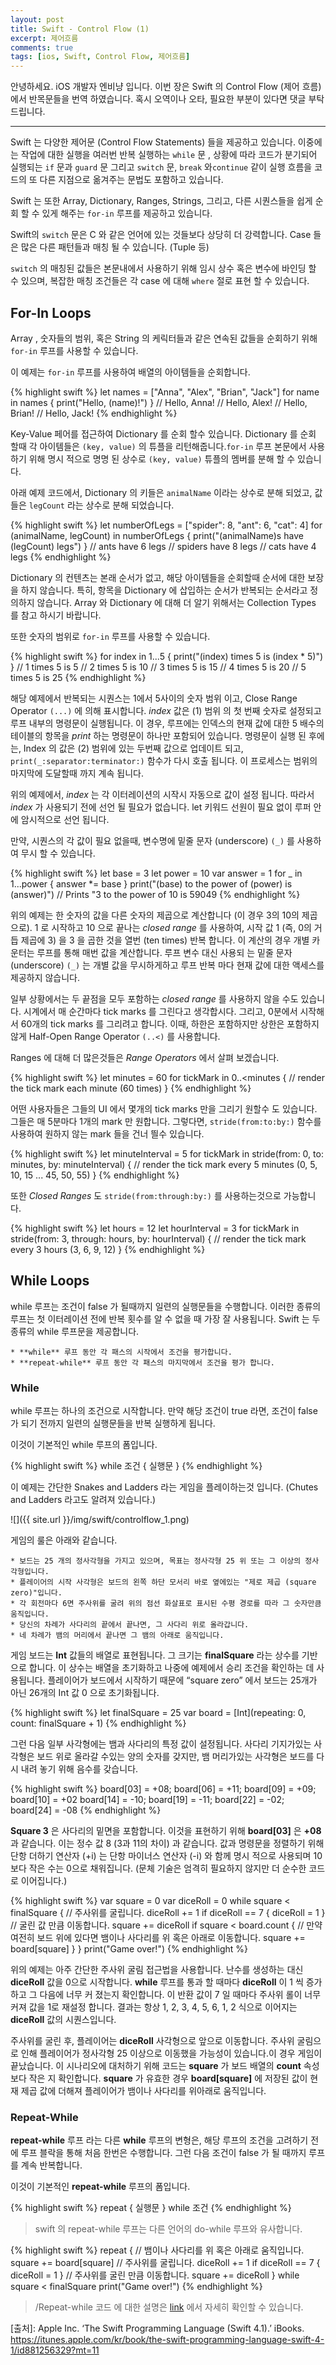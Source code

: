 ```yaml
---
layout: post
title: Swift - Control Flow (1)
excerpt: 제어흐름
comments: true
tags: [ios, Swift, Control Flow, 제어흐름]
---
```


안녕하세요. iOS 개발자 엔비냥 입니다.  이번 장은 Swift 의 Control Flow (제어 흐름) 에서 반목문들을 번역 하였습니다. 혹시 오역이나 오타, 필요한 부분이 있다면 댓글 부탁드립니다.

---

Swift 는 다양한 제어문 (Control Flow Statements) 들을 제공하고 있습니다.   이중에는 작업에 대한 실행을 여러번 반복 실행하는  `while`  문 , 상황에 따라 코드가 분기되어 실행되는 `if` 문과 `guard` 문 그리고 `switch` 문, `break` 와`continue` 같이 실행 흐름을 코드의 또 다른 지점으로 옮겨주는 문법도 포함하고 있습니다.

Swift 는 또한 Array, Dictionary, Ranges, Strings, 그리고, 다른 시퀀스들을 쉽게 순회 할 수 있게 해주는 `for-in` 루프를 제공하고 있습니다.

Swift의 `switch` 문은 C 와 같은 언어에 있는 것들보다 상당히 더 강력합니다. Case 들은 많은 다른 패턴들과 매칭 될 수 있습니다. (Tuple 등)

`switch` 의 매칭된 값들은 본문내에서 사용하기 위해 임시 상수 혹은 변수에 바인딩 할 수 있으며, 복잡한 매칭 조건들은 각 case 에 대해 `where` 절로 표현 할 수 있습니다.

## For-In Loops
Array , 숫자들의 범위, 혹은 String 의 케릭터들과 같은 연속된 값들을 순회하기 위해 `for-in` 루프를 사용할 수 있습니다.

이 예제는 `for-in` 루프를 사용하여 배열의 아이템들을 순회합니다.

{% highlight swift %}
let names = ["Anna", "Alex", "Brian", "Jack"]
for name in names {
    print("Hello, \(name)!")
}
// Hello, Anna!
// Hello, Alex!
// Hello, Brian!
// Hello, Jack!
{% endhighlight %}

Key-Value 페어를 접근하여 Dictionary 를 순회 할수 있습니다. Dictionary 를 순회 할때 각 아이템들은 `(key, value)` 의 튜플을 리턴해줍니다.`for-in` 루프 본문에서 사용하기 위해 명시 적으로 명명 된 상수로 `(key, value)` 튜플의 멤버를 분해 할 수 있습니다.

아래 예제 코드에서, Dictionary 의 키들은 `animalName` 이라는 상수로 분해 되었고, 값들은 `legCount` 라는 상수로 분해 되었습니다.

{% highlight swift %}
let numberOfLegs = ["spider": 8, "ant": 6, "cat": 4]
for (animalName, legCount) in numberOfLegs {
    print("\(animalName)s have \(legCount) legs")
}
// ants have 6 legs
// spiders have 8 legs
// cats have 4 legs
{% endhighlight %}

Dictionary 의 컨텐츠는 본래 순서가 없고, 해당 아이템들을 순회할때 순서에 대한 보장을 하지 않습니다. 특히, 항목을 Dictionary 에 삽입하는 순서가 반복되는 순서라고 정의하지 않습니다.  Array 와 Dictionary 에 대해 더 알기 위해서는 Collection Types 를 참고 하시기 바랍니다.

또한 숫자의 범위로 `for-in` 루프를 사용할 수 있습니다.

{% highlight swift %}
for index in 1...5 {
    print("\(index) times 5 is \(index * 5)")
}
// 1 times 5 is 5
// 2 times 5 is 10
// 3 times 5 is 15
// 4 times 5 is 20
// 5 times 5 is 25
{% endhighlight %}

해당 예제에서 반복되는 시퀀스는 1에서 5사이의 숫자 범위 이고, Close Range Operator `(...)` 에 의해 표시합니다. *index* 값은  (1) 범위 의 첫 번째 숫자로 설정되고 루프 내부의 명령문이 실행됩니다. 이 경우, 루프에는 인덱스의 현재 값에 대한 5 배수의 테이블의 항목을 *print* 하는 명령문이 하나만 포함되어 있습니다. 명령문이 실행 된 후에는, Index 의 값은 (2) 범위에 있는 두번째 값으로 업데이트 되고, `print(_:separator:terminator:)`  함수가 다시 호출 됩니다. 이 프로세스는 범위의 마지막에 도달할때 까지 계속 됩니다.

위의 예제에서, *index* 는 각 이터레이션의 시작시 자동으로 값이 설정 됩니다. 따라서 *index* 가 사용되기 전에 선언 될 필요가 없습니다. let 키워드 선원이 필요 없이 루퍼 안에 암시적으로 선언 됩니다.

만약, 시퀀스의 각 값이 필요 없을때, 변수명에 밑줄 문자 (underscore) `(_)` 를 사용하여 무시 할 수 있습니다.

{% highlight swift %}
let base = 3
let power = 10
var answer = 1
for _ in 1...power {
    answer *= base
}
print("\(base) to the power of \(power) is \(answer)")
// Prints "3 to the power of 10 is 59049
{% endhighlight %}

위의 예제는 한 숫자의 값을 다른 숫자의 제곱으로 계산합니다 (이 경우 3의 10의 제곱으로). 1 로 시작하고 10 으로 끝나는 *closed range* 를 사용하여, 시작 값 1 (즉, 0의 거듭 제곱에 3) 을 3 을 곱한 것을 열번 (ten times) 반복 합니다. 이 계산의 경우 개별 카운터는 루프를 통해 매번 값을 계산합니다.  루프 변수 대신 사용되 는 밑줄 문자 (underscore) `(_)` 는 개별 값을 무시하게하고 루프 반복 마다 현재 값에 대한 액세스를 제공하지 않습니다.

일부 상황에서는 두 끝점을 모두 포함하는 *closed range* 를 사용하지 않을 수도 있습니다. 시계에서 매 순간마다 tick marks 를 그린다고 생각합시다. 그리고, 0분에서 시작해서 60개의 tick marks 를 그리려고 합니다. 이때, 하한은 포함하지만 상한은 포함하지 않게 Half-Open Range Operator `(..<)` 를 사용합니다.

Ranges 에 대해 더 많은것들은 *Range Operators* 에서 살펴 보겠습니다.

{% highlight swift %}
let minutes = 60
for tickMark in 0..<minutes {
    // render the tick mark each minute (60 times)
}
{% endhighlight %}

어떤 사용자들은 그들의 UI 에서 몇개의 tick marks 만을 그리기 원할수 도 있습니다.  그들은 매 5분마다 1개의 mark 만 원합니다. 그렇다면, `stride(from:to:by:)` 함수를 사용하여 원하지 않는 mark 들을 건너 띌수 있습니다.

{% highlight swift %}
let minuteInterval = 5
for tickMark in stride(from: 0, to: minutes, by: minuteInterval) {
    // render the tick mark every 5 minutes (0, 5, 10, 15 ... 45, 50, 55)
}
{% endhighlight %}

또한 *Closed Ranges* 도 `stride(from:through:by:)` 를 사용하는것으로 가능합니다.

{% highlight swift %}
let hours = 12
let hourInterval = 3
for tickMark in stride(from: 3, through: hours, by: hourInterval) {
    // render the tick mark every 3 hours (3, 6, 9, 12)
}
{% endhighlight %}


## While Loops

while 루프는 조건이 false 가 될때까지 일련의 실행문들을 수행합니다. 이러한 종류의 루프는 첫 이터레이션 전에 반복 횟수를 알 수 없을 때 가장 잘 사용됩니다. Swift 는 두종류의 while 루프문을 제공합니다.

	* **while** 루프 동안 각 패스의 시작에서 조건을 평가합니다.
	* **repeat-while** 루프 동안 각 패스의 마지막에서 조건을 평가 합니다.

### While

while 루프는 하나의 조건으로 시작합니다. 만약 해당 조건이 true 라면, 조건이 false가 되기 전까지 일련의 실행문들을 반복 실행하게 됩니다.

이것이 기본적인 while 루프의 폼입니다.

{% highlight swift %}
while 조건 {
	실행문
}
{% endhighlight %}

이 예제는 간단한 Snakes and Ladders 라는 게임을 플레이하는것 입니다. (Chutes and Ladders 라고도 알려져 있습니다.)


![]({{ site.url }}/img/swift/controlflow_1.png)

게임의 룰은 아래와 같습니다.

	* 보드는 25 개의 정사각형을 가지고 있으며, 목표는 정사각형 25 위 또는 그 이상의 정사각형입니다.
	* 플레이어의 시작 사각형은 보드의 왼쪽 하단 모서리 바로 옆에있는 "제로 제곱 (square zero)"입니다.
	* 각 회전마다 6면 주사위를 굴려 위의 점선 화살표로 표시된 수평 경로를 따라 그 숫자만큼 움직입니다.
	* 당신의 차례가 사다리의 끝에서 끝나면, 그 사다리 위로 올라갑니다.
	* 네 차례가 뱀의 머리에서 끝나면 그 뱀의 아래로 움직입니다.

게임 보드는 **Int** 값들의 배열로 표현됩니다. 그 크기는 **finalSquare** 라는 상수를 기반으로 합니다. 이 상수는 배열을 초기화하고 나중에 예제에서 승리 조건을 확인하는 데 사용됩니다. 플레이어가 보드에서 시작하기 때문에 “square zero” 에서 보드는 25개가 아닌 26개의 Int 값 0 으로 초기화됩니다.

{% highlight swift %}
let finalSquare = 25
var board = [Int](repeating: 0, count: finalSquare + 1)
{% endhighlight %}

그런 다음 일부 사각형에는 뱀과 사다리의 특정 값이 설정됩니다. 사다리 기지가있는 사각형은 보드 위로 올라갈 수있는 양의 숫자를 갖지만, 뱀 머리가있는 사각형은 보드를 다시 내려 놓기 위해 음수를 갖습니다.

{% highlight swift %}
board[03] = +08; board[06] = +11; board[09] = +09; board[10] = +02
board[14] = -10; board[19] = -11; board[22] = -02; board[24] = -08
{% endhighlight %}

**Square 3** 은 사다리의 밑면을 포함합니다. 이것을 표현하기 위해 **board[03]** 은 **+08** 과 같습니다. 이는 정수 값 8 (3과 11의 차이) 과 같습니다. 값과 명령문을 정렬하기 위해 단항 더하기 연산자 (+i) 는 단항 마이너스 연산자 (-i) 와 함께 명시 적으로 사용되며 10보다 작은 수는 0으로 채워집니다. (문체 기술은 엄격히 필요하지 않지만 더 순수한 코드로 이어집니다.)

{% highlight swift %}
var square = 0
var diceRoll = 0
while square < finalSquare {
   // 주사위를 굴립니다.
   diceRoll += 1
   if diceRoll == 7 { diceRoll = 1 }
   // 굴린 값 만큼 이동합니다.
   square += diceRoll
   if square < board.count {
       // 만약 여전히 보드 위에 있다면 뱀이나 사다리를 위 혹은 아래로 이동합니다.
	   square += board[square]
   }
}
print("Game over!")
{% endhighlight %}

위의 예제는 아주 간단한 주사위 굴림 접근법을 사용합니다. 난수를 생성하는 대신 **diceRoll** 값을 0으로 시작합니다. **while** 루프를 통과 할 때마다 **diceRoll** 이 1 씩 증가하고 그 다음에 너무 커 졌는지 확인합니다. 이 반환 값이 7 일 때마다 주사위 롤이 너무 커져 값을 1로 재설정 합니다. 결과는 항상 1, 2, 3, 4, 5, 6, 1, 2 식으로 이어지는 **diceRoll** 값의 시퀀스입니다.

주사위를 굴린 후, 플레이어는 **diceRoll** 사각형으로 앞으로 이동합니다. 주사위 굴림으로 인해 플레이어가 정사각형 25 이상으로 이동했을 가능성이 있습니다.이 경우 게임이 끝났습니다. 이 시나리오에 대처하기 위해 코드는 **square** 가 보드 배열의 **count** 속성보다 작은 지 확인합니다. **square** 가 유효한 경우 **board[square]** 에 저장된 값이 현재 제곱 값에 더해져 플레이어가 뱀이나 사다리를 위아래로 움직입니다.

### Repeat-While

**repeat-while** 루프 라는 다른 **while** 루프의 변형은, 해당 루프의 조건을 고려하기 전에 루프 블락을 통해 처음 한번은 수행합니다. 그런 다음 조건이 false 가  될 때까지 루프를 계속 반복합니다.

이것이 기본적인 **repeat-while** 루프의 폼입니다.

{% highlight swift %}
repeat {
	실행문
} while 조건
{% endhighlight %}

> swift 의 repeat-while 루프는 다른 언어의 do-while 루프와 유사합니다.

{% highlight swift %}
repeat {
   // 뱀이나 사다리를 위 혹은 아래로 움직입니다.
   square += board[square]
   // 주사위를 굴립니다.
   diceRoll += 1
   if diceRoll == 7 { diceRoll = 1 }
   // 주사위를 굴린 만큼 이동합니다.
   square += diceRoll
} while square < finalSquare
print("Game over!")
{% endhighlight %}

> /Repeat-while 코드 에 대한 설명은  [link](https://docs.swift.org/swift-book/LanguageGuide/ControlFlow.html)  에서 자세히 확인할 수 있습니다.

[출처]: Apple Inc. ‘The Swift Programming Language (Swift 4.1).’ iBooks. https://itunes.apple.com/kr/book/the-swift-programming-language-swift-4-1/id881256329?mt=11
